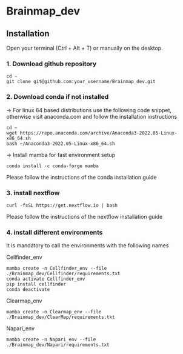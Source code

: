 # Brainmap_dev
## Installation

Open your terminal (Ctrl + Alt + T) or manually on the desktop.

### 1. Download github repository

```
cd ~
git clone git@github.com:your_username/Brainmap_dev.git
```

### 2. Download conda if not installed
  -> For linux 64 based distributions use the following code snippet, otherwise visit anaconda.com and follow the installation instructions

```
cd ~
wget https://repo.anaconda.com/archive/Anaconda3-2022.05-Linux-x86_64.sh
bash ~/Anaconda3-2022.05-Linux-x86_64.sh
```
  -> Install mamba for fast environment setup

```
conda install -c conda-forge mamba
```

Please follow the instructions of the conda installation guide

### 3. install nextflow 

```
curl -fsSL https://get.nextflow.io | bash
```
Please follow the instructions of the nextflow installation guide

### 4. install different environments

It is mandatory to call the environments with the following names

Cellfinder_env
```
mamba create -n Cellfinder_env --file ./Brainmap_dev/Cellfinder/requirements.txt
conda activate Cellfinder_env
pip install cellfinder
conda deactivate
```

Clearmap_env
```
mamba create -n Clearmap_env --file ./Brainmap_dev/ClearMap/requirements.txt
```

Napari_env
```
mamba create -n Napari_env --file ./Brainmap_dev/Napari/requirements.txt
```
